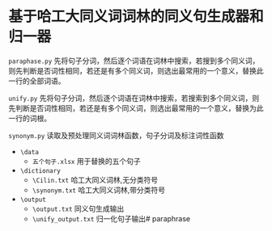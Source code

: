 # 基于哈工大同义词词林的同义句生成器和归一器
`paraphase.py`
先将句子分词，然后逐个词语在词林中搜索，若搜到多个同义词，则先判断是否词性相同，若还是有多个同义词，则选出最常用的一个意义，替换此一行的全部词语。

`unify.py`
先将句子分词，然后逐个词语在词林中搜索，若搜索到多个同义词，则先判断是否词性相同，若还是有多个同义词，则选出最常用的一个意义，替换为此一行的词根。

`synonym.py`
读取及预处理同义词词林函数，句子分词及标注词性函数

* `\data` 
    * `五个句子.xlsx`   用于替换的五个句子
* `\dictionary`
    * `\Cilin.txt`   哈工大同义词林,无分类符号
    * `\synonym.txt` 哈工大同义词林,带分类符号
* `\output`
    * `\output.txt` 同义句生成输出
    * `\unify_output.txt`   归一化句子输出# paraphrase
